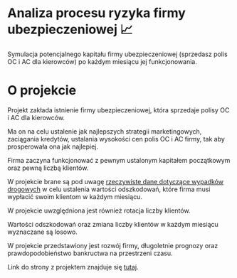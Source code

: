 # Analiza procesu ryzyka firmy ubezpieczeniowej 📈

Symulacja potencjalnego kapitału firmy ubezpieczeniowej (sprzedasz polis OC i AC dla kierowców) po każdym miesiącu jej funkcjonowania.<br>

#  O projekcie 

Projekt zakłada istnienie firmy ubezpieczeniowej, która sprzedaje polisy OC i AC dla kierowców.

Ma on na celu ustalenie jak najlepszych strategii marketingowych, zaciągania kredytów, ustalania wysokości cen polis OC i AC firmy, tak aby prosperowała ona jak najlepiej.

Firma zaczyna funkcjonować z pewnym ustalonym kapitałem początkowym oraz pewną liczbą klientów.

W projekcie brane są pod uwagę <a href="https://statystyka.policja.pl/st/ruch-drogowy/76562,wypadki-drogowe-raporty-roczne.html">rzeczywiste dane dotyczące wypadków drogowych</a> w celu ustalenia wartości odszkodowań, które firma musi wypłacić swoim klientom w każdym miesiącu.

W projekcie uwzględniona jest również rotacja liczby klientów.

Wartości odszkodowań oraz zmiana liczby klientów w każdym miesiącu wyznaczane są losowo.

W projekcie przedstawiony jest rozwój firmy, długoletnie prognozy oraz prawdopodobieństwo bankructwa na przestrzeni czasu.

Link do strony z projektem znajduje się <a href="https://ajanczewska.github.io/proces-ryzyka-firmy-ubezpieczeniowej/">tutaj</a>. 




